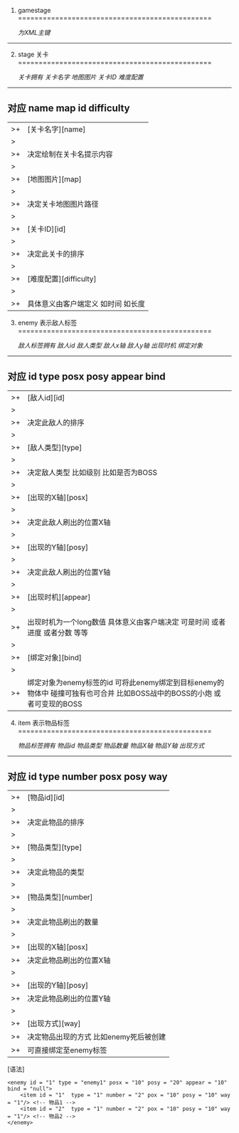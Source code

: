 1.	gamestage
===============================================

	*为XML主键*
------------------------------------------------

2.  stage 关卡
===============================================

	*关卡拥有 关卡名字 地图图片 关卡ID 难度配置*
------------------------------------------------

对应          name    map      id     difficulty
------------------------------------------------

<table>
   <tr>
      <td>>+</td>
      <td>[关卡名字][name]</td>
   </tr>
   <tr>
      <td>></td>
   </tr>
   <tr>
      <td>>+</td>
      <td>决定绘制在关卡名提示内容</td>
   </tr>
   <tr>
      <td>></td>
   </tr>
   <tr>
      <td>>+</td>
      <td>[地图图片][map]</td>
   </tr>
   <tr>
      <td>></td>
   </tr>
   <tr>
      <td>>+</td>
      <td>决定关卡地图图片路径</td>
   </tr>
   <tr>
      <td>></td>
   </tr>
   <tr>
      <td>>+</td>
      <td>[关卡ID][id]</td>
   </tr>
   <tr>
      <td>></td>
   </tr>
   <tr>
      <td>>+</td>
      <td>决定此关卡的排序</td>
   </tr>
   <tr>
      <td>></td>
   </tr>
   <tr>
      <td>>+</td>
      <td>[难度配置][difficulty]</td>
   </tr>
   <tr>
      <td>></td>
   </tr>
   <tr>
      <td>>+</td>
      <td>具体意义由客户端定义 如时间 如长度</td>
   </tr>
</table>


3. enemy 表示敌人标签
===============================================

	*敌人标签拥有 敌人id 敌人类型 敌人x轴 敌人y轴  出现时机 绑定对象*
-------------------------------------------------------------------	

对应				id    type    posx     posy    appear    bind
-------------------------------------------------------------------	

<table>
   <tr>
      <td>>+</td>
      <td>[敌人id][id]</td>
   </tr>
   <tr>
      <td>></td>
   </tr>
   <tr>
      <td>>+</td>
      <td>决定此敌人的排序</td>
   </tr>
   <tr>
      <td>></td>
   </tr>
   <tr>
      <td>>+</td>
      <td>[敌人类型][type]</td>
   </tr>
   <tr>
      <td>></td>
   </tr>
   <tr>
      <td>>+</td>
      <td>决定敌人类型 比如级别 比如是否为BOSS</td>
   </tr>
   <tr>
      <td>></td>
   </tr>
   <tr>
      <td>>+</td>
      <td>[出现的X轴][posx]</td>
   </tr>
   <tr>
      <td>></td>
   </tr>
   <tr>
      <td>>+</td>
      <td>决定此敌人刷出的位置X轴</td>
   </tr>
   <tr>
      <td>></td>
   </tr>
   <tr>
      <td>>+</td>
      <td>[出现的Y轴][posy]</td>
   </tr>
   <tr>
      <td>></td>
   </tr>
   <tr>
      <td>>+</td>
      <td>决定此敌人刷出的位置Y轴</td>
   </tr>
   <tr>
      <td>></td>
   </tr>
   <tr>
      <td>>+</td>
      <td>[出现时机][appear]</td>
   </tr>
   <tr>
      <td>></td>
   </tr>
   <tr>
      <td>>+</td>
      <td>出现时机为一个long数值 具体意义由客户端决定 可是时间 或者进度 或者分数 等等</td>
   </tr>
   <tr>
      <td>></td>
   </tr>
   <tr>
      <td>>+</td>
      <td>[绑定对象][bind]</td>
   </tr>
   <tr>
      <td>></td>
   </tr>
   <tr>
      <td>>+</td>
      <td>绑定对象为enemy标签的id 可将此enemy绑定到目标enemy的物体中 碰撞可独有也可合并 比如BOSS战中的BOSS的小炮 或者可变现的BOSS</td>
   </tr>
</table>


4. item 表示物品标签
===============================================

	*物品标签拥有 物品id 物品类型 物品数量 物品X轴 物品Y轴 出现方式*
-------------------------------------------------------------------	

对应 				id   type     number    posx    posy    way
-------------------------------------------------------------------	

<table>
   <tr>
      <td>>+</td>
      <td>[物品id][id]</td>
   </tr>
   <tr>
      <td>></td>
   </tr>
   <tr>
      <td>>+</td>
      <td>决定此物品的排序</td>
   </tr>
   <tr>
      <td>></td>
   </tr>
   <tr>
      <td>>+</td>
      <td>[物品类型][type]</td>
   </tr>
   <tr>
      <td>></td>
   </tr>
   <tr>
      <td>>+</td>
      <td>决定此物品的类型</td>
   </tr>
   <tr>
      <td>></td>
   </tr>
   <tr>
      <td>>+</td>
      <td>[物品类型][number]</td>
   </tr>
   <tr>
      <td>></td>
   </tr>
   <tr>
      <td>>+</td>
      <td>决定此物品刷出的数量</td>
   </tr>
   <tr>
      <td>></td>
   </tr>
   <tr>
      <td>>+</td>
      <td>[出现的X轴][posx]</td>
   </tr>
   <tr>
      <td>>+</td>
      <td>决定此物品刷出的位置X轴</td>
   </tr>
   <tr>
      <td>></td>
   </tr>
   <tr>
      <td>>+</td>
      <td>[出现的Y轴][posy]</td>
   </tr>
   <tr>
      <td>>+</td>
      <td>决定此物品刷出的位置Y轴</td>
   </tr>
   <tr>
      <td>></td>
   </tr>
   <tr>
      <td>>+</td>
      <td>[出现方式][way]</td>
   </tr>
   <tr>
      <td>>+</td>
      <td>决定物品出现的方式 比如enemy死后被创建</td>
   </tr>
   <tr>
      <td>>+</td>
      <td>可直接绑定至enemy标签</td>
   </tr>
</table>


[语法]

	<enemy id = "1" type = "enemy1" posx = "10" posy = "20" appear = "10" bind = "null">
		<item id = "1"  type = "1" number = "2" pox = "10" posy = "10" way = "1"/> <!-- 物品1 -->
		<item id = "2"  type = "1" number = "2" pox = "10" posy = "10" way = "1"/> <!-- 物品2 -->
	</enemy>	